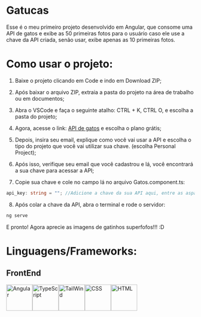 # Gatucas

Esse é o meu primeiro projeto desenvolvido em Angular, que consome uma API de gatos e exibe as 50 primeiras fotos para o usuário caso ele use a chave da API criada, senão usar, exibe apenas as 10 primeiras fotos.

# Como usar o projeto:

1. Baixe o projeto clicando em Code e indo em Download ZIP;

2. Após baixar o arquivo ZIP, extraia a pasta do projeto na área de trabalho ou em documentos;

3. Abra o VSCode e faça o seguinte atalho: CTRL + K, CTRL O, e escolha a pasta do projeto;

4. Agora, acesse o link: <a href="https://thecatapi.com">API de gatos</a> e escolha o plano grátis;

5. Depois, insira seu email, explique como você vai usar a API e escolha o tipo do projeto que você vai utilizar sua chave. (escolha Personal Project);

6. Após isso, verifique seu email que você cadastrou e lá, você encontrará a sua chave para acessar a API;

7. Copie sua chave e cole no campo lá no arquivo Gatos.component.ts:

```typescript
api_key: string = ""; //Adicione a chave da sua API aqui, entre as aspas.
```

8. Após colar a chave da API, abra o terminal e rode o servidor:

```bash
ng serve
```

E pronto! Agora aprecie as imagens de gatinhos superfofos!!! :D

# Linguagens/Frameworks:

## FrontEnd

<div style="display: flex;">
  <img src="https://cdn.jsdelivr.net/gh/devicons/devicon@latest/icons/angular/angular-original.svg" alt="Angular" title="Angular" width="70px" height="70px"/>
  <img src="https://cdn.jsdelivr.net/gh/devicons/devicon@latest/icons/typescript/typescript-original.svg" alt="TypeScript" title="TypeScript" width="70px" height="70px"/>        
  <img src="https://cdn.jsdelivr.net/gh/devicons/devicon@latest/icons/tailwindcss/tailwindcss-original.svg" alt="TailWind" title="TailWind" width="70px" height="70px"/>
  <img src="https://cdn.jsdelivr.net/gh/devicons/devicon@latest/icons/css3/css3-original.svg" alt="CSS" title="CSS" width="70px" height="70px"/>        
  <img src="https://cdn.jsdelivr.net/gh/devicons/devicon@latest/icons/html5/html5-original.svg" alt="HTML" title="HTML" width="70px" height="70px"/>
</div>
